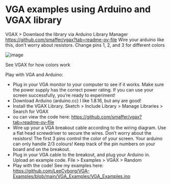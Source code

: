 # VGA examples using Arduino and VGAX library 

VGAX >  Downlaod the library via Arduino Library Manager https://github.com/smaffer/vgax?tab=readme-ov-file 
Wire your arduino like this, don't worry about resistors. Change pins 1, 2, and 3 for different colors 

![image](https://github.com/LeeCyborg/VGA-Examples/assets/7967032/f6da06e7-2d91-407e-a104-6e3281dd79bd)

See VGAX for how colors work


Play with VGA and Arduino:   

- Plug in your VGA monitor to your computer to see if it works. Make sure the power supply has the correct power rating. If you can use your screen successfully, you’re ready to experiment!   
- Download Arduino (arduino.cc) I like 1.8.16, but any are good!  
- Install the VGAX Library. Sketch > Include Library > Manage Libraries > Search for VGAX   
- ou can view the code here: https://github.com/smaffer/vgax?tab=readme-ov-file     
- Wire up your a VGA breakout cable according to the wiring diagram. Use a flat head screwdriver to secure the wires. Don’t worry about the resistors! The first 3 pins control the color of your screen. Your arduino can only handle 2/3 colours! Keep track of the pin numbers on your board and on the breakout.    
- Plug in your VGA cable to the breakout, and plug your Arduino in. Upload an example code. File > Examples > VGAX > Random 
- Play with the code! See my examples here: https://github.com/LeeCyborg/VGA-Examples/blob/main/VGA_Examples/VGA_Examples.ino   
